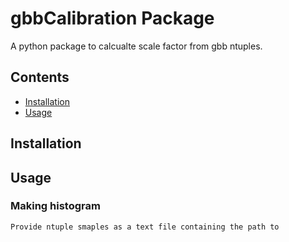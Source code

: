 # gbbCalibration Package

A python package to calcualte scale factor from gbb ntuples.

## Contents
- [Installation](#installation)
- [Usage](#usage)

## Installation

## Usage
### Making histogram
    Provide ntuple smaples as a text file containing the path to 
